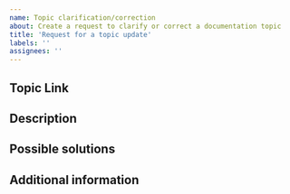 ```yaml
---
name: Topic clarification/correction
about: Create a request to clarify or correct a documentation topic
title: 'Request for a topic update'
labels: ''
assignees: ''
---
```


## Topic Link

<!-- (REQUIRED) A link to the topic that needs clarification or correction -->

## Description

<!-- (REQUIRED) What needs clarification or correction in this topic? -->

## Possible solutions

<!-- (OPTIONAL) What would a solution for this issue look like? -->

## Additional information

<!-- (OPTIONAL) What other information can you provide about this issue? -->

<!--
Thank you for taking the time to report this issue!
GitHub Issues in this repo should relate to the applicable codebase.

Before submitting this issue, make sure you are complying with our Code of Conduct:
https://github.com/AdobeDocs/commerce-operations.en/blob/main/code-of-conduct.md

Issues that do not comply with our Code of Conduct or do not contain enough information may be closed at the maintainers' discretion.

Feel free to remove this section before creating this issue.
-->
